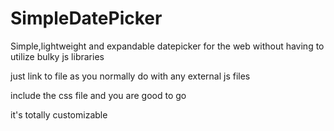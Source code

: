 # SimpleDatePicker
Simple,lightweight and expandable datepicker for the web without having to utilize bulky js libraries

just link to file as you normally do with any external js files

include the css file and you are good to go

it's totally customizable 
